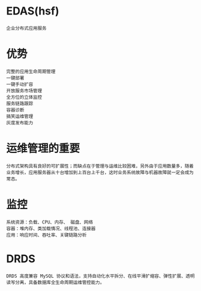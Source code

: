 # EDAS(hsf)

	企业分布式应用服务

	
# 优势

	完整的应用生命周期管理
	一键部署
	一键手动扩容
	开放服务市场管理
	全方位的立体监控
	服务链路跟踪
	容器诊断
	搞笑运维管理
	灰度发布能力



# 运维管理的重要

	分布式架构具有良好的可扩展性；而缺点在于管理与运维比较困难，另外由于应用数量多，随着业务增长，应用服务器从十台增加到上百台上千台，这时业务系统故障与机器故障就一定会成为常态。


# 监控

	系统资源：负载、CPU、内存、 磁盘、网络
	容器：堆内存、类加载情况、线程池、连接器
	应用：响应时间、吞吐率、关键链路分析


# DRDS

	DRDS 高度兼容 MySQL 协议和语法，支持自动化水平拆分、在线平滑扩缩容、弹性扩展、透明读写分离，具备数据库全生命周期运维管控能力。